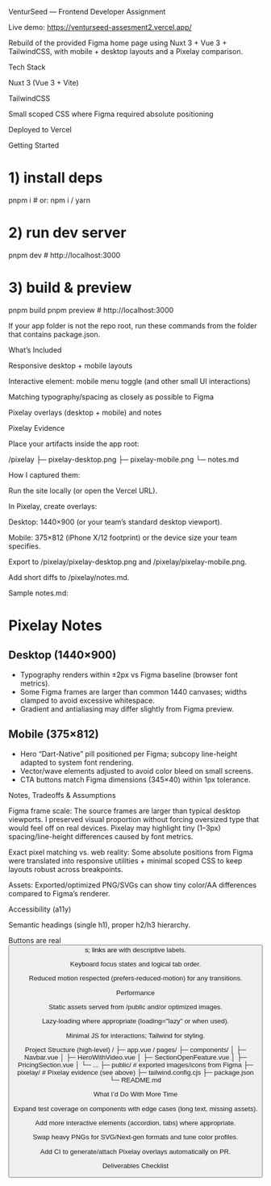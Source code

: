 VenturSeed — Frontend Developer Assignment

Live demo: https://venturseed-assesment2.vercel.app/

Rebuild of the provided Figma home page using Nuxt 3 + Vue 3 + TailwindCSS, with mobile + desktop layouts and a Pixelay comparison.

Tech Stack

Nuxt 3 (Vue 3 + Vite)

TailwindCSS

Small scoped CSS where Figma required absolute positioning

Deployed to Vercel

Getting Started
# 1) install deps
pnpm i         # or: npm i / yarn

# 2) run dev server
pnpm dev       # http://localhost:3000

# 3) build & preview
pnpm build
pnpm preview   # http://localhost:3000


If your app folder is not the repo root, run these commands from the folder that contains package.json.

What’s Included

Responsive desktop + mobile layouts

Interactive element: mobile menu toggle (and other small UI interactions)

Matching typography/spacing as closely as possible to Figma

Pixelay overlays (desktop + mobile) and notes

Pixelay Evidence

Place your artifacts inside the app root:

/pixelay
  ├─ pixelay-desktop.png
  ├─ pixelay-mobile.png
  └─ notes.md


How I captured them:

Run the site locally (or open the Vercel URL).

In Pixelay, create overlays:

Desktop: 1440×900 (or your team’s standard desktop viewport).

Mobile: 375×812 (iPhone X/12 footprint) or the device size your team specifies.

Export to /pixelay/pixelay-desktop.png and /pixelay/pixelay-mobile.png.

Add short diffs to /pixelay/notes.md.

Sample notes.md:

# Pixelay Notes

## Desktop (1440×900)
- Typography renders within ±2px vs Figma baseline (browser font metrics).
- Some Figma frames are larger than common 1440 canvases; widths clamped to avoid excessive whitespace.
- Gradient and antialiasing may differ slightly from Figma preview.

## Mobile (375×812)
- Hero “Dart-Native” pill positioned per Figma; subcopy line-height adapted to system font rendering.
- Vector/wave elements adjusted to avoid color bleed on small screens.
- CTA buttons match Figma dimensions (345×40) within 1px tolerance.

Notes, Tradeoffs & Assumptions

Figma frame scale: The source frames are larger than typical desktop viewports. I preserved visual proportion without forcing oversized type that would feel off on real devices. Pixelay may highlight tiny (1–3px) spacing/line-height differences caused by font metrics.

Exact pixel matching vs. web reality: Some absolute positions from Figma were translated into responsive utilities + minimal scoped CSS to keep layouts robust across breakpoints.

Assets: Exported/optimized PNG/SVGs can show tiny color/AA differences compared to Figma’s renderer.

Accessibility (a11y)

Semantic headings (single h1), proper h2/h3 hierarchy.

Buttons are real <button>s; links are <a> with descriptive labels.

Keyboard focus states and logical tab order.

Reduced motion respected (prefers-reduced-motion) for any transitions.

Performance

Static assets served from /public and/or optimized images.

Lazy‐loading where appropriate (loading="lazy" or <NuxtImg> when used).

Minimal JS for interactions; Tailwind for styling.

Project Structure (high-level)
/<app-root>
  ├─ app.vue / pages/
  ├─ components/
  │   ├─ Navbar.vue
  │   ├─ HeroWithVideo.vue
  │   ├─ SectionOpenFeature.vue
  │   ├─ PricingSection.vue
  │   └─ ...
  ├─ public/           # exported images/icons from Figma
  ├─ pixelay/          # Pixelay evidence (see above)
  ├─ tailwind.config.cjs
  ├─ package.json
  └─ README.md

What I’d Do With More Time

Expand test coverage on components with edge cases (long text, missing assets).

Add more interactive elements (accordion, tabs) where appropriate.

Swap heavy PNGs for SVG/Next-gen formats and tune color profiles.

Add CI to generate/attach Pixelay overlays automatically on PR.

Deliverables Checklist

